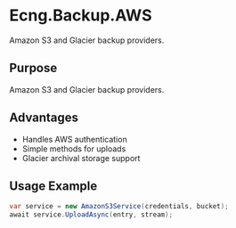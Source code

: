 # Ecng.Backup.AWS

Amazon S3 and Glacier backup providers.

## Purpose

Amazon S3 and Glacier backup providers.

## Advantages

- Handles AWS authentication
- Simple methods for uploads
- Glacier archival storage support

## Usage Example

```csharp
var service = new AmazonS3Service(credentials, bucket);
await service.UploadAsync(entry, stream);
```
